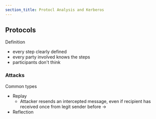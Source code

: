 ```yaml
---
section_title: Protocl Analysis and Kerberos
---
```


## Protocols

Definition
- every step clearly defined
- every party involved knows the steps
- participants don't think

### Attacks

Common types
- Replay
    - Attacker resends an intercepted message, even if recipient has received once from legit sender before &rarr;  
- Reflection